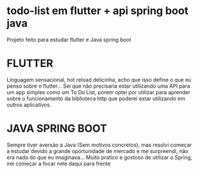 # todo-list em flutter + api spring boot java
 
Projeto feito para estudar flutter e Java spring boot


# FLUTTER
Linguagem sensacional, hot reload delicinha, acho que isso define o que eu penso sobre o flutter...
Sei que não precisaria estar utilizando uma API para um app simples como um To Do List, porem optei por utilizar para aprender sobre o funcionamento da biblioteca http que poderei estar utilizando em outros aplicativos.

# JAVA SPRING BOOT
Sempre tiver aversão a Java (Sem motivos concretos), mas resolvi começar a estudar devido a grande oportunidade de mercado e me surpreendi, não era nada do que eu imaginava... Muito pratico e gostoso de utilizar o Spring, irei começar a focar nele daqui para frente
